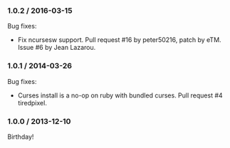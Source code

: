 ### 1.0.2 / 2016-03-15

Bug fixes:

* Fix ncursesw support.  Pull request #16 by peter50216, patch by eTM.  Issue
  #6 by Jean Lazarou.

### 1.0.1 / 2014-03-26

Bug fixes:

* Curses install is a no-op on ruby with bundled curses.  Pull request #4
  tiredpixel.

### 1.0.0 / 2013-12-10

Birthday!

